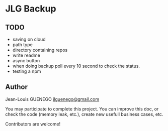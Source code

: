 # JLG Backup

## TODO

- saving on cloud
- path type
- directory containing repos
- write readme
- async button
- when doing backup poll every 10 second to check the status.
- testing a npm

## Author

Jean-Louis GUENEGO <jlguenego@gmail.com>

You may participate to complete this project. You can improve this doc, or check the code (memory leak, etc.), create new usefull business cases, etc.

Contributors are welcome!
